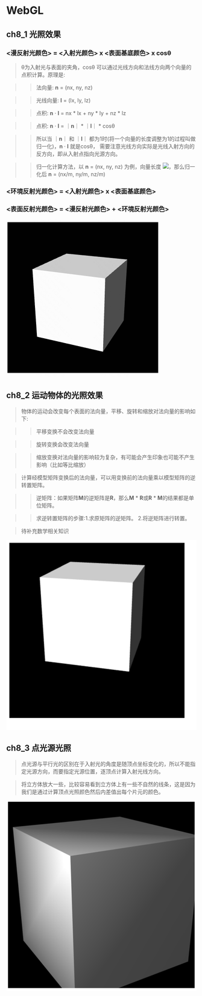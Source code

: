 # WebGL

## ch8_1 光照效果

### <漫反射光颜色> = <入射光颜色> x <表面基底颜色> x cosθ

>θ为入射光与表面的夹角，cosθ 可以通过光线方向和法线方向两个向量的点积计算。原理是:

>>法向量: **n** = (nx, ny, nz)

>>光线向量: **l** = (lx, ly, lz)

>>点积: **n** · **l** = nx * lx + ny * ly + nz * lz

>>点积: **n** · **l** = ｜**n**｜ * ｜**l**｜ * cosθ

>>所以当 ｜**n**｜ 和 ｜**l**｜ 都为1时(将一个向量的长度调整为1的过程叫做归一化)，**n** · **l** 就是cosθ，
需要注意光线方向实际是光线入射方向的反方向，即从入射点指向光源方向。

>>归一化计算方法，以 **n** = (nx, ny, nz) 为例，向量长度 ![](https://latex.codecogs.com/svg.image?m=|\mathbf{n}|=\sqrt{nx^{2},ny^{2},nz^{2}})，那么归一化后 **n** = (nx/m, ny/m, nz/m)

### <环境反射光颜色> = <入射光颜色> x <表面基底颜色>

### <表面反射光颜色> = <漫反射光颜色> + <环境反射光颜色>

![image](https://github.com/gaolizheng/LearnWebGL/blob/master/Ch8_1_LightedCube/effect.png)

## ch8_2 运动物体的光照效果

>物体的运动会改变每个表面的法向量，平移、旋转和缩放对法向量的影响如下:

>>平移变换不会改变法向量

>>旋转变换会改变法向量

>>缩放变换对法向量的影响较为复杂，有可能会产生印象也可能不产生影响（比如等比缩放）

>计算经模型矩阵变换后的法向量，可以用变换前的法向量乘以模型矩阵的逆转置矩阵。

>>逆矩阵：如果矩阵**M**的逆矩阵是**R**，那么**M** * **R**或**R** * **M**的结果都是单位矩阵。

>>求逆转置矩阵的步骤:1.求原矩阵的逆矩阵。 2.将逆矩阵进行转置。

>待补充数学相关知识

![image](https://github.com/gaolizheng/LearnWebGL/blob/master/Ch8_2_LightedMovedCube/effect.png)

## ch8_3 点光源光照

>点光源与平行光的区别在于入射光的角度是随顶点坐标变化的，所以不能指定光源方向，而要指定光源位置，逐顶点计算入射光线方向。

>将立方体放大一些，比较容易看到立方体上有一些不自然的线条，这是因为我们是通过计算顶点光照颜色然后内差值出每个片元的颜色。

![image](https://github.com/gaolizheng/LearnWebGL/blob/master/Ch8_3_PointLightedCube/effect.png)